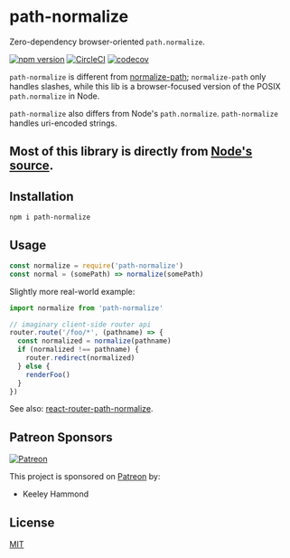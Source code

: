 # path-normalize

Zero-dependency browser-oriented `path.normalize`.

[![npm version](https://img.shields.io/npm/v/path-normalize.svg)](https://npm.im/path-normalize) [![CircleCI](https://circleci.com/gh/zacanger/path-normalize/tree/master.svg?style=svg)](https://circleci.com/gh/zacanger/path-normalize/tree/master) [![codecov](https://codecov.io/gh/zacanger/path-normalize/branch/master/graph/badge.svg)](https://codecov.io/gh/zacanger/path-normalize)

`path-normalize` is different from
[normalize-path](http://npm.im/normalize-path); `normalize-path` only handles
slashes, while this lib is a browser-focused version of the POSIX `path.normalize`
in Node.

`path-normalize` also differs from Node's `path.normalize`. `path-normalize`
handles uri-encoded strings.

Most of this library is directly from
[Node's source](https://github.com/nodejs/node/blob/b404aa56c0e776c9722017ca020f9d04c7aa6de2/lib/path.js#L1182).
--------

## Installation

`npm i path-normalize`

## Usage

```javascript
const normalize = require('path-normalize')
const normal = (somePath) => normalize(somePath)
```

Slightly more real-world example:

```javascript
import normalize from 'path-normalize'

// imaginary client-side router api
router.route('/foo/*', (pathname) => {
  const normalized = normalize(pathname)
  if (normalized !== pathname) {
    router.redirect(normalized)
  } else {
    renderFoo()
  }
})
```

See also:
[react-router-path-normalize](https://www.npmjs.com/package/react-router-path-normalize).

## Patreon Sponsors

[![Patreon](https://img.shields.io/badge/patreon-donate-yellow.svg)](https://www.patreon.com/zacanger)

This project is sponsored on [Patreon](https://www.patreon.com/zacanger) by:

* Keeley Hammond

## License

[MIT](./LICENSE.md)
